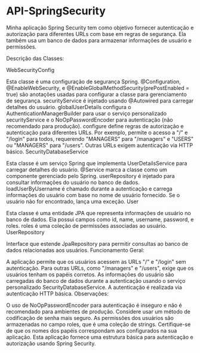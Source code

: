 # API-SpringSecurity
Minha aplicação Spring Security tem como objetivo fornecer autenticação e autorização para diferentes URLs com base em regras de segurança. Ela também usa um banco de dados para armazenar informações de usuário e permissões.

Descrição das Classes:

WebSecurityConfig

Esta classe é uma configuração de segurança Spring.
@Configuration, @EnableWebSecurity, e @EnableGlobalMethodSecurity(prePostEnabled = true) são anotações usadas para configurar a classe para gerenciamento de segurança.
securityService é injetado usando @Autowired para carregar detalhes do usuário.
globalUserDetails configura o AuthenticationManagerBuilder para usar o serviço personalizado securityService e o NoOpPasswordEncoder para autenticação (não recomendado para produção).
configure define regras de autorização e autenticação para diferentes URLs. Por exemplo, permite o acesso a "/" e "/login" para todos, requerendo "MANAGERS" para "/managers" e "USERS" ou "MANAGERS" para "/users". Outras URLs exigem autenticação via HTTP básico.
SecurityDatabaseService

Esta classe é um serviço Spring que implementa UserDetailsService para carregar detalhes do usuário.
@Service marca a classe como um componente gerenciado pelo Spring.
userRepository é injetado para consultar informações do usuário no banco de dados.
loadUserByUsername é chamado durante a autenticação e carrega informações do usuário com base no nome de usuário fornecido. Se o usuário não for encontrado, lança uma exceção.
User

Esta classe é uma entidade JPA que representa informações de usuário no banco de dados.
Ela possui campos como id, name, username, password, e roles.
roles é uma coleção de permissões associadas ao usuário.
UserRepository

Interface que estende JpaRepository para permitir consultas ao banco de dados relacionadas aos usuários.
Funcionamento Geral:

A aplicação permite que os usuários acessem as URLs "/" e "/login" sem autenticação.
Para outras URLs, como "/managers" e "/users", exige que os usuários tenham os papéis corretos.
As informações do usuário são carregadas do banco de dados durante a autenticação usando o serviço personalizado SecurityDatabaseService.
A autenticação é realizada via autenticação HTTP básica.
Observações:

O uso de NoOpPasswordEncoder para autenticação é inseguro e não é recomendado para ambientes de produção. Considere usar um método de codificação de senha mais seguro.
As permissões dos usuários são armazenadas no campo roles, que é uma coleção de strings. Certifique-se de que os nomes dos papéis correspondam aos configurados na sua aplicação.
Esta aplicação fornece uma estrutura básica para autenticação e autorização usando Spring Security.
